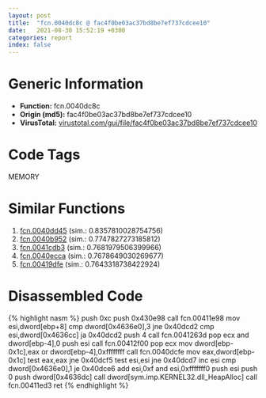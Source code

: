 ```yaml
---
layout: post
title:  "fcn.0040dc8c @ fac4f0be03ac37bd8be7ef737cdcee10"
date:   2021-08-30 15:52:19 +0300
categories: report
index: false
---
```


# Generic Information
- **Function:** fcn.0040dc8c
- **Origin (md5):** fac4f0be03ac37bd8be7ef737cdcee10
- **VirusTotal:** [virustotal.com/gui/file/fac4f0be03ac37bd8be7ef737cdcee10][virustotal_ref]

# Code Tags
<span class="tag" id="MEMORY">MEMORY</span>


# Similar Functions

1. [fcn.0040dd45][similar_1_ref] (sim.: 0.8357810028754756)
2. [fcn.0040b952][similar_2_ref] (sim.: 0.7747827273185812)
3. [fcn.0041cdb3][similar_3_ref] (sim.: 0.7681979506399966)
4. [fcn.0040ecca][similar_4_ref] (sim.: 0.7678649030269677)
5. [fcn.00419dfe][similar_5_ref] (sim.: 0.7643318738422924)


# Disassembled Code

{% highlight nasm %}
push 0xc
push 0x430e98
call fcn.00411e98
mov esi,dword[ebp+8]
cmp dword[0x4636e0],3
jne 0x40dcd2
cmp esi,dword[0x4636cc]
ja 0x40dcd2
push 4
call fcn.0041263d
pop ecx
and dword[ebp-4],0
push esi
call fcn.00412f00
pop ecx
mov dword[ebp-0x1c],eax
or dword[ebp-4],0xffffffff
call fcn.0040dcfe
mov eax,dword[ebp-0x1c]
test eax,eax
jne 0x40dcf5
test esi,esi
jne 0x40dcd7
inc esi
cmp dword[0x4636e0],1
je 0x40dce6
add esi,0xf
and esi,0xfffffff0
push esi
push 0
push dword[0x4636dc]
call dword[sym.imp.KERNEL32.dll_HeapAlloc]
call fcn.00411ed3
ret 
{% endhighlight %}


[similar_1_ref]: /report/fcn.0040dd45@fac4f0be03ac37bd8be7ef737cdcee10
[similar_2_ref]: /report/fcn.0040b952@59aef7c08025d70f84c85db2092fc99e
[similar_3_ref]: /report/fcn.0041cdb3@0aa2d73a5300dff2412388945614b507
[similar_4_ref]: /report/fcn.0040ecca@59aef7c08025d70f84c85db2092fc99e
[similar_5_ref]: /report/fcn.00419dfe@88e03379526f823ce2de3b236adcaf80
[virustotal_ref]: https://www.virustotal.com/gui/file/fac4f0be03ac37bd8be7ef737cdcee10